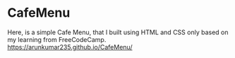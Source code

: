 # CafeMenu
Here, is a simple Cafe Menu, that I built using HTML and CSS only based on my learning from FreeCodeCamp.
https://arunkumar235.github.io/CafeMenu/

